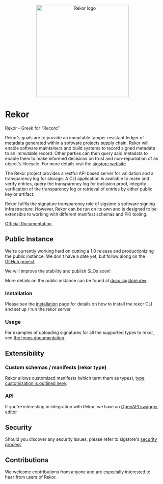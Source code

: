 <p align="center">
  <img style="max-width: 100%;width: 300px;" src="./images/logo.svg" alt="Rekor logo"/>
</p>

# Rekor

Rekór - Greek for “Record”

Rekor's goals are to provide an immutable tamper resistant ledger of metadata generated within a software projects supply chain.
Rekor will enable software maintainers and build systems to record signed metadata to an immutable record.
Other parties can then query said metadata to enable them to make informed decisions on trust and non-repudiation of an object's lifecycle. For more details visit the [sigstore website](https://sigstore.dev)

The Rekor project provides a restful API based server for validation and a transparency log for storage.
A CLI application is available to make and verify entries, query the transparency log for inclusion proof,
integrity verification of the transparency log or retrieval of entries by either public key or artifact.

Rekor fulfils the signature transparency role of sigstore's software signing
infrastructure. However, Rekor can be run on its own and is designed to be
extensible to working with different manifest schemas and PKI tooling.

[Official Documentation](https://docs.sigstore.dev/rekor/overview).

## Public Instance

We're currently working hard on cutting a 1.0 release and productionizing the public instance.
We don't have a date yet, but follow along on the [GitHub project](https://github.com/orgs/sigstore/projects/5).

We will improve the stability and publish SLOs soon!

More details on the public instance can be found at [docs.sigstore.dev](https://docs.sigstore.dev/rekor/public-instance).

### Installation

Please see the [installation](https://docs.sigstore.dev/rekor/overview#usage-and-installation) page for details on how to install the rekor CLI and set up / run
the rekor server

### Usage

For examples of uploading signatures for all the supported types to rekor, see [the types documentation](types.md).

## Extensibility

### Custom schemas / manifests (rekor type)

Rekor allows customized manifests (which term them as types), [type customization is outlined here](https://github.com/sigstore/rekor/tree/main/pkg/types).

### API

If you're interesting in integration with Rekor, we have an [OpenAPI swagger editor](https://sigstore.dev/swagger/)

## Security

Should you discover any security issues, please refer to sigstore's [security process](https://github.com/sigstore/.github/blob/main/SECURITY.md)

## Contributions

We welcome contributions from anyone and are especially interested to hear from
users of Rekor.
